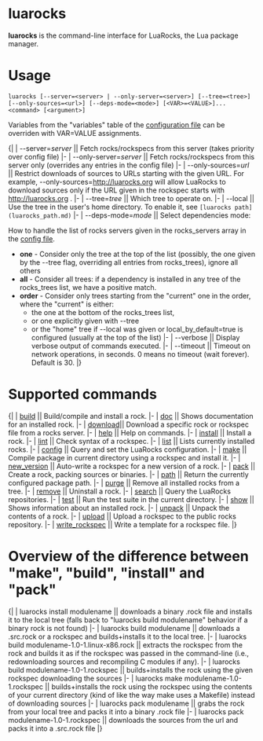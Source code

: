# luarocks

**luarocks** is the command-line interface for LuaRocks, the Lua package manager.

# Usage

```
luarocks [--server=<server> | --only-server=<server>] [--tree=<tree>] [--only-sources=<url>] [--deps-mode=<mode>] [<VAR>=<VALUE>]... <command> [<argument>]
```

Variables from the "variables" table of the [configuration file](config_file_format.md) can be overriden with VAR=VALUE assignments.

{|
| --server=_server_ || Fetch rocks/rockspecs from this server (takes priority over config file)
|-
| --only-server=_server_ || Fetch rocks/rockspecs from this server only (overrides any entries in the config file)
|-
| --only-sources=_url_ || Restrict downloads of sources to URLs starting with the given URL. For example, --only-sources=http://luarocks.org will allow LuaRocks to download sources only if the URL given in the rockspec starts with http://luarocks.org .
|-
| --tree=_tree_ || Which tree to operate on.
|-
| --local || Use the tree in the user's home directory. To enable it, see `[luarocks path](luarocks_path.md)`
|-
| --deps-mode=_mode_ || Select dependencies mode:

How to handle the list of rocks servers given in the rocks_servers array in the [config file](config_file_format.md).

* **one** - Consider only the tree at the top of the list (possibly, the one given by the --tree flag, overriding all entries from rocks_trees), ignore all others
* **all** - Consider all trees: if a dependency is installed in any tree of the rocks_trees list, we have a positive match.
* **order** - Consider only trees starting from the "current" one in the order, where the "current" is either:
  * the one at the bottom of the rocks_trees list,
  * or one explicitly given with --tree
  * or the "home" tree if --local was given or local_by_default=true is configured (usually at the top of the list)
|-
| --verbose || Display verbose output of commands executed.
|-
| --timeout || Timeout on network operations, in seconds.  0 means no timeout (wait forever). Default is 30.
|}

# Supported commands

{|
| [build](luarocks_build.md)   || Build/compile and install a rock.
|-
| [doc](luarocks_doc.md)     || Shows documentation for an installed rock.
|-
| [download](luarocks_download.md)|| Download a specific rock or rockspec file from a rocks server.
|-
| [help](luarocks_help.md)    || Help on commands.
|-
| [install](luarocks_install.md) || Install a rock.
|-
| [lint](luarocks_lint.md)    || Check syntax of a rockspec.
|-
| [list](luarocks_list.md)    || Lists currently installed rocks.
|-
| [config](luarocks_config.md)  || Query and set the LuaRocks configuration.
|-
| [make](luarocks_make.md)    || Compile package in current directory using a rockspec and install it.
|-
| [new_version](luarocks_new_version.md) || Auto-write a rockspec for a new version of a rock.
|-
| [pack](luarocks_pack.md)    || Create a rock, packing sources or binaries.
|-
| [path](luarocks_path.md)    || Return the currently configured package path.
|-
| [purge](luarocks_purge.md)   || Remove all installed rocks from a tree.
|-
| [remove](luarocks_remove.md)  || Uninstall a rock.
|-
| [search](luarocks_search.md)  || Query the LuaRocks repositories.
|-
| [test](luarocks_test.md)    || Run the test suite in the current directory.
|-
| [show](luarocks_show.md)    || Shows information about an installed rock.
|-
| [unpack](luarocks_unpack.md)  || Unpack the contents of a rock.
|-
| [upload](luarocks_upload.md)  || Upload a rockspec to the public rocks repository.
|-
| [write_rockspec](luarocks_write_rockspec.md)  || Write a template for a rockspec file.
|}

# Overview of the difference between "make", "build", "install" and "pack"

{|
| luarocks install modulename || downloads a binary .rock file and installs it to the local tree (falls back to "luarocks build modulename" behavior if a binary rock is not found)
|-
| luarocks build modulename || downloads a .src.rock or a rockspec and builds+installs it to the local tree.
|-
| luarocks build modulename-1.0-1.linux-x86.rock || extracts the rockspec from the rock and builds it as if the rockspec was passed in the command-line (i.e., redownloading sources and recompiling C modules if any).
|-
| luarocks build modulename-1.0-1.rockspec || builds+installs the rock using the given rockspec downloading the sources
|-
| luarocks make modulename-1.0-1.rockspec || builds+installs the rock using the rockspec using the contents of your current directory (kind of like the way make uses a Makefile) instead of downloading sources
|-
| luarocks pack modulename || grabs the rock from your local tree and packs it into a binary .rock file
|-
| luarocks pack modulename-1.0-1.rockspec || downloads the sources from the url and packs it into a .src.rock file
|}


